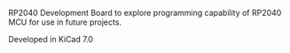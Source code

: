 RP2040 Development Board to explore programming capability of RP2040 MCU for use in future projects.

Developed in KiCad 7.0
